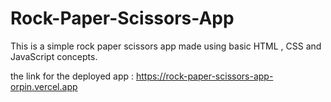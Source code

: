 # Rock-Paper-Scissors-App

This is a simple rock paper scissors app made using basic HTML , CSS and JavaScript concepts.

the link for the deployed app : https://rock-paper-scissors-app-orpin.vercel.app
